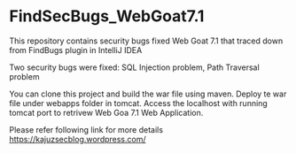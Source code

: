 # FindSecBugs_WebGoat7.1
This repository contains security bugs fixed Web Goat 7.1 that traced down from FindBugs plugin in IntelliJ IDEA

Two security bugs were fixed:
SQL Injection problem, 
Path Traversal problem      

You can clone this project and build the war file using maven. Deploy te war file under webapps folder in tomcat. Access the localhost with running tomcat port to retrivew Web Goa 7.1 Web Application. 


Please refer following link for more details https://kajuzsecblog.wordpress.com/

